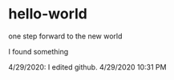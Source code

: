 # hello-world
one step forward to the new world

I found something

4/29/2020: I edited github. 
4/29/2020 10:31 PM
